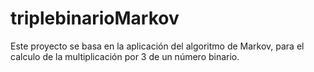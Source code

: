 # triplebinarioMarkov
Este proyecto se basa en la aplicación del algoritmo de Markov, para el calculo de la multiplicación por 3 de un número binario.
